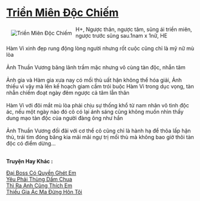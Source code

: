 <a href="https://utruyen.com/trien-mien-doc-chiem/25063/" title="Triền Miên Độc Chiếm"><h1>Triền Miên Độc Chiếm</h1></a><div style="display:table"><img align="right" style="float: left; padding: 10px;" src="https://utruyen.com/images/story/200x260/trien-mien-doc-chiem.jpg" alt="Triền Miên Độc Chiếm">H+, Ngược thân, ngược tâm, sũng ái triền miên, ngược trước sũng sau.1nam x 1nữ, HE<br/><br/>Hàm Vi xinh đẹp rung động lòng người nhưng rốt cuộc cũng chỉ là mỹ nữ mù lòa<br/><br/>Ảnh Thuần Vương băng lãnh trầm mặc nhưng vô cùng tàn độc, nhẫn tâm<br/><br/>Ảnh gia và Hàm gia xưa nay có mối thù uất hận không thể hóa giải, Ảnh thiếu vì vậy mà lên kế hoạch giam cầm trói buộc Hàm Vi trong dục vọng, tàn nhẫn chiếm đoạt ngày đêm ngược cả tâm lẫn thân<br/><br/>Hàm Vi với đôi mắt mù lòa phải chịu sự thống khổ từ nam nhân vô tình độc ác, nếu một ngày nào đó cô có lại ánh sáng cũng không muốn nhìn thấy dung mạo tàn độc của người đàng ông như hắn<br/><br/>Ảnh Thuần Vương đối đãi với cơ thể cô cũng chỉ là hành hạ để thõa lấp hận thù, trái tim đóng băng kia mãi mãi ngự trị mối thù mà không bao giờ thôi tàn độc có điểm dừng...</div><p><br><b>Truyện Hay Khác :</b></p><a href="https://utruyen.com/dai-boss-co-quyen-ghet-em/25064/" alt="Đại Boss Có Quyền Ghét Em">Đại Boss Có Quyền Ghét Em</a><br/><a href="https://github.com/quanluxury/ngontinh_sac/tree/master/truyenhay/18576/" alt="Yêu Phải Thùng Dấm Chua">Yêu Phải Thùng Dấm Chua</a><br/><a href="https://github.com/quanluxury/ngontinh_sac/tree/master/truyenhay/19454/" alt="Thì Ra Anh Cũng Thích Em">Thì Ra Anh Cũng Thích Em</a><br/><a href="https://truyenhot2019.blogspot.com/2019/12/thieu-gia-ac-ma-dung-hon-toi.html" alt="Thiếu Gia Ác Ma Đừng Hôn Tôi">Thiếu Gia Ác Ma Đừng Hôn Tôi</a><br/>